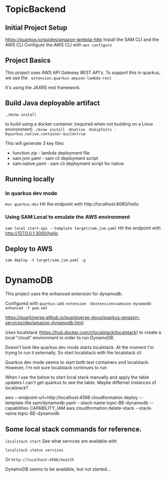 # TopicBackend

## Initial Project Setup
https://quarkus.io/guides/amazon-lambda-http
Install the SAM CLI and the AWS CLI
Configure the AWS CLI with
`aws configure`

## Project Basics

This project uses AWS API Gateway REST API's. To support this in quarkus, we use the ` extension.quarkus-amazon-lambda-rest`

It's using the JAXRS rest framework.

## Build Java deployable artifact
`./mvnw install`

to build using a docker container (required when not building on a Linux environment)
`./mvnw install -Dnative -DskipTests -Dquarkus.native.container-build=true`

This will generate 3 key files
* function.zip - lambda deployment file
* sam.jvm.yaml - sam cli deployment script 
* sam.native.yaml - sam cli deployment script for native

## Running locally

### In quarkus dev mode
`mvn quarkus:dev`
Hit the endpoint with http://localhost:8080/hello

### Using SAM Local to emulate the AWS environment
`sam local start-api --template target/sam.jvm.yaml`
Hit the endpoint with http://127.0.0.1:3000/hello

## Deploy to AWS
`sam deploy -t target/sam.jvm.yaml -g`


# DynamoDB

This project uses the enhanced extension for dynamodb. 

Configured with `quarkus:add-extension -Dextensions=amazon-dynamodb-enhanced -f pom.xml`

https://quarkiverse.github.io/quarkiverse-docs/quarkus-amazon-services/dev/amazon-dynamodb.html

Uses localstack (https://hub.docker.com/r/localstack/localstack) to create a local "cloud" environment
in order to run DynamoDB.

Doesn't look like quarkus dev mode starts localstack. 
At the moment I'm trying to run it externally. So start localstack with the localstack cli

Quarkus dev mode seems to start both test containers and localstack.
However, I'm not sure localstack continues to run

When I use the below to start local stack manually and apply the table updates I can't get quarkus to see the table.
Maybe differnet instances of localstack?

aws --endpoint-url=http://localhost:4566 cloudformation deploy --template-file sam/dynamodb.yaml --stack-name topic-BE-dynamodb --capabilities CAPABILITY_IAM
aws cloudformation delete-stack --stack-name topic-BE-dynamodb




## Some local stack commands for reference.

`localstack start`
See what services are available with 

`localstack status services`

Or
`http://localhost:4566/health`


DynamoDB seems to be available, but not started...

